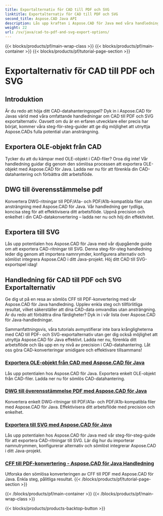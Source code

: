 ```yaml
---
title: Exportalternativ för CAD till PDF och SVG
linktitle: Exportalternativ för CAD till PDF och SVG
second_title: Aspose.CAD Java API
description: Lås upp kraften i Aspose.CAD för Java med våra handledningar om exportalternativ för CAD till PDF och SVG. Hantera CAD-data utan ansträngning med precision och enkelhet.
weight: 22
url: /sv/java/cad-to-pdf-and-svg-export-options/
---
```


{{< blocks/products/pf/main-wrap-class >}}
{{< blocks/products/pf/main-container >}}
{{< blocks/products/pf/tutorial-page-section >}}

# Exportalternativ för CAD till PDF och SVG



## Introduktion

Är du redo att höja ditt CAD-datahanteringsspel? Dyk in i Aspose.CAD för Javas värld med våra omfattande handledningar om CAD till PDF och SVG exportalternativ. Oavsett om du är en erfaren utvecklare eller precis har börjat, kommer våra steg-för-steg-guider att ge dig möjlighet att utnyttja Aspose.CADs fulla potential utan ansträngning.

## Exportera OLE-objekt från CAD

Tycker du att du kämpar med OLE-objekt i CAD-filer? Oroa dig inte! Vår handledning guidar dig genom den sömlösa processen att exportera OLE-objekt med Aspose.CAD för Java. Ladda ner nu för att förenkla din CAD-datahantering och förbättra ditt arbetsflöde.

## DWG till överensstämmelse pdf

Konvertera DWG-ritningar till PDF/A1a- och PDF/A1b-kompatibla filer utan ansträngning med Aspose.CAD för Java. Vår handledning ger tydliga, koncisa steg för att effektivisera ditt arbetsflöde. Uppnå precision och enkelhet i din CAD-datakonvertering – ladda ner nu och höj din effektivitet.

## Exportera till SVG

Lås upp potentialen hos Aspose.CAD för Java med vår djupgående guide om att exportera CAD-ritningar till SVG. Denna steg-för-steg handledning leder dig genom att importera namnrymder, konfigurera alternativ och sömlöst integrera Aspose.CAD i ditt Java-projekt. Höj ditt CAD till SVG-exportspel idag!

## Handledning för CAD till PDF och SVG Exportalternativ
Ge dig ut på en resa av sömlös CFF till PDF-konvertering med vår Aspose.CAD för Java handledning. Upplev enkla steg och tillförlitliga resultat, vilket säkerställer att dina CAD-data omvandlas utan ansträngning. Är du redo att förbättra dina färdigheter? Dyk in i vår lista över Aspose.CAD för Java-handledningar.

Sammanfattningsvis, våra tutorials avmystifierar inte bara krångligheterna med CAD till PDF- och SVG-exportalternativ utan ger dig också möjlighet att utnyttja Aspose.CAD för Java effektivt. Ladda ner nu, förenkla ditt arbetsflöde och lås upp en ny nivå av precision i CAD-datahantering. Låt oss göra CAD-konverteringar smidigare och effektivare tillsammans!

### [Exportera OLE-objekt från CAD med Aspose.CAD för Java](./export-ole-objects-from-cad/)
Lås upp potentialen hos Aspose.CAD för Java. Exportera enkelt OLE-objekt från CAD-filer. Ladda ner nu för sömlös CAD-datahantering.
### [DWG till överensstämmelse PDF med Aspose.CAD för Java](./dwg-to-compliance-pdf/)
Konvertera enkelt DWG-ritningar till PDF/A1a- och PDF/A1b-kompatibla filer med Aspose.CAD för Java. Effektivisera ditt arbetsflöde med precision och enkelhet.
### [Exportera till SVG med Aspose.CAD för Java](./export-to-svg/)
Lås upp potentialen hos Aspose.CAD för Java med vår steg-för-steg-guide för att exportera CAD-ritningar till SVG. Lär dig hur du importerar namnutrymmen, konfigurerar alternativ och sömlöst integrerar Aspose.CAD i ditt Java-projekt.
### [CFF till PDF-konvertering - Aspose.CAD för Java Handledning](./cff-to-pdf-conversion/)
Utforska den sömlösa konverteringen av CFF till PDF med Aspose.CAD för Java. Enkla steg, pålitliga resultat.
{{< /blocks/products/pf/tutorial-page-section >}}

{{< /blocks/products/pf/main-container >}}
{{< /blocks/products/pf/main-wrap-class >}}

{{< blocks/products/products-backtop-button >}}
